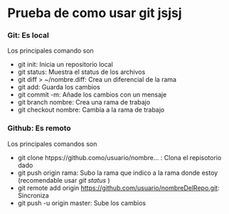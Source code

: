 # Prueba de como usar git jsjsj

### Git: Es local

Los principales comando son
  * git init: Inicia un repositorio local
  * git status: Muestra el status de los archivos
  * git diff <rama> > ~/nombre.diff: Crea un diferencial de la rama
  * git add: Guarda los cambios
  * git commit -m: Añade los cambios con un mensaje
  * git branch nombre: Crea una rama de trabajo
  * git checkout nombre: Cambia a la rama de trabajo

### Github: Es remoto

Los principales comandos son
  * git clone htpps://github.como/usuario/nombre... : Clona el repisotorio dado
  * git push origin rama: Subo la rama que indico a la rama donde estoy (recomendable usar _git status_ )
  * git remote add origin https://github.com/usuario/nombreDelRepo.git: Sincroniza
  * git push -u origin master: Sube los cambios 
